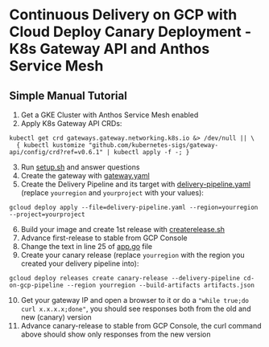 # Continuous Delivery on GCP with Cloud Deploy Canary Deployment - K8s Gateway API and Anthos Service Mesh

## Simple Manual Tutorial

1. Get a GKE Cluster with Anthos Service Mesh enabled
2. Apply K8s Gateway API CRDs:
```
kubectl get crd gateways.gateway.networking.k8s.io &> /dev/null || \
  { kubectl kustomize "github.com/kubernetes-sigs/gateway-api/config/crd?ref=v0.6.1" | kubectl apply -f -; }
```
3. Run [setup.sh](setup.sh) and answer questions
4. Create the gateway with [gateway.yaml](gateway.yaml)
5. Create the Delivery Pipeline and its target with [delivery-pipeline.yaml](delivery-pipeline.yaml) (replace `yourregion` and `yourproject` with your values):
```
gcloud deploy apply --file=delivery-pipeline.yaml --region=yourregion --project=yourproject
```
6. Build your image and create 1st release with [createrelease.sh](createrelease.sh)
7. Advance first-release to stable from GCP Console
8. Change the text in line 25 of [app.go](cdongcp-app/app.go) file
9. Create your canary release (replace `yourregion` with the region you created your delivery pipeline into):
```
gcloud deploy releases create canary-release --delivery-pipeline cd-on-gcp-pipeline --region yourregion --build-artifacts artifacts.json
```
10. Get your gateway IP and open a browser to it or do a `"while true;do curl x.x.x.x;done"`, you should see responses both from the old and new (canary) version
11. Advance canary-release to stable from GCP Console, the curl command above should show only responses from the new version
